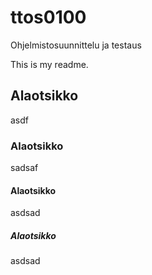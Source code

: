 # ttos0100
Ohjelmistosuunnittelu ja testaus

This is my readme.

## Alaotsikko

asdf

### Alaotsikko

sadsaf

#### Alaotsikko

asdsad

##### Alaotsikko

asdsad
